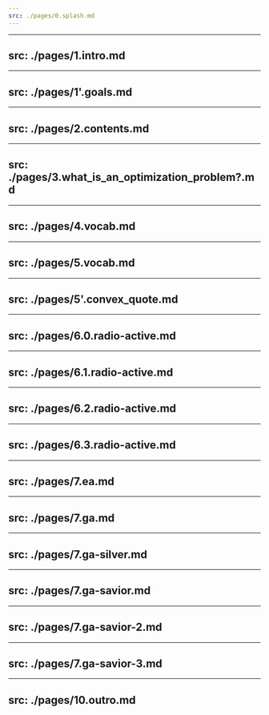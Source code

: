 ```yaml
---
src: ./pages/0.splash.md
---
```


---
src: ./pages/1.intro.md
---

---
src: ./pages/1'.goals.md
---

---
src: ./pages/2.contents.md
---

---
src: ./pages/3.what_is_an_optimization_problem?.md
---

---
src: ./pages/4.vocab.md
---

---
src: ./pages/5.vocab.md
---

---
src: ./pages/5'.convex_quote.md
---

---
src: ./pages/6.0.radio-active.md
---

---
src: ./pages/6.1.radio-active.md
---

---
src: ./pages/6.2.radio-active.md
---

---
src: ./pages/6.3.radio-active.md
---

---
src: ./pages/7.ea.md
---

---
src: ./pages/7.ga.md
---

---
src: ./pages/7.ga-silver.md
---

---
src: ./pages/7.ga-savior.md
---
---
src: ./pages/7.ga-savior-2.md
---
---
src: ./pages/7.ga-savior-3.md
---

---
src: ./pages/10.outro.md
---
